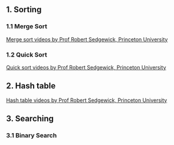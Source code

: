 ## 1. Sorting
### 1.1 Merge Sort
[Merge sort videos by Prof Robert Sedgewick, Princeton University](https://www.youtube.com/watch?v=4nKwesx_c8E&list=PLe-ggMe31CTeunC6GZHFBmQx7EKtjbGf9)

### 1.2 Quick Sort
[Quick sort videos by Prof Robert Sedgewick, Princeton University](https://www.youtube.com/watch?v=5M5A7qPWk84&list=PLe-ggMe31CTeE3x2-nF1-toca1QpuXwE1)

## 2. Hash table
[Hash table videos by Prof Robert Sedgewick, Princeton University](https://www.youtube.com/watch?v=QA8fJGO-i9o&list=PLe-ggMe31CTcKxIRGqqThMts2eHtSrf11&index=1)

## 3. Searching
### 3.1 Binary Search
